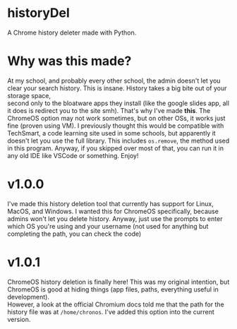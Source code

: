 # historyDel
A Chrome history deleter made with Python.

# Why was this made?

At my school, and probably every other school, the admin doesn't let you clear your search history. This is insane. History takes a big bite out of your storage space,  
second only to the bloatware apps they install (like the google slides app, all it does is redirect you to the site smh). That's why I've made <strong>this</strong>. The ChromeOS option may not work sometimes, but on other OSs, it works just fine (proven using VM). I previously thought this would be compatible with TechSmart, a code learning site used in some schools, but apparently it doesn't let you use the full library. This includes <code>os.remove</code>, the method used in this program. Anyway, if you skipped over most of that, you can run it in any old IDE like VSCode or something. Enjoy!

# v1.0.0

I've made this history deletion tool that currently has support for Linux, MacOS, and Windows. I wanted this for ChromeOS specifically, because admins won't let you delete history. Anyway, just use the prompts to enter which OS you're using and your username (not used for anything but completing the path, you can check the code)

# v1.0.1

ChromeOS history deletion is finally here! This was my original intention, but ChromeOS is good at hiding things (app files, paths, everything useful in development).  
However, a look at the official Chromium docs told me that the path for the history file was at <code>/home/chronos</code>. I've added this option into the current version.
